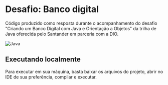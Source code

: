 # Desafio: Banco digital

Código produzido como resposta durante o acompanhamento do desafio "Criando
um Banco Digital com Java e Orientação a Objetos" da trilha de Java oferecida
pelo Santander em parceria com a DIO.

![Java](https://img.shields.io/badge/java-%23ED8B00.svg?style=for-the-badge&logo=openjdk&logoColor=white)

## Executando localmente

Para executar em sua máquina, basta baixar os arquivos do projeto, abrir no
IDE de sua preferência, compilar e executar.
